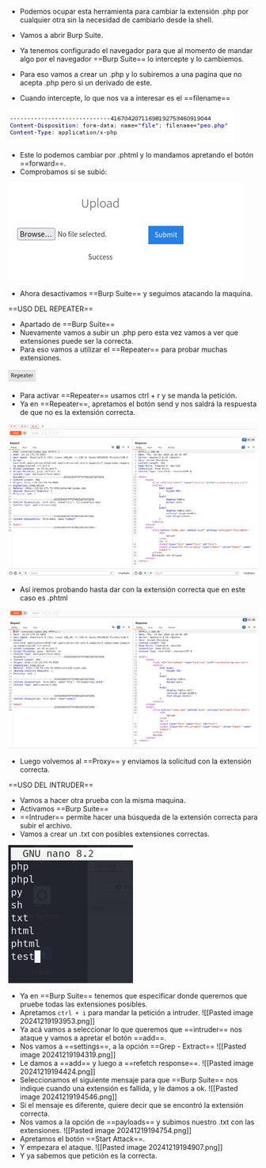 - Podemos ocupar esta herramienta para cambiar la extensión .php por cualquier otra sin la necesidad de cambiarlo desde la shell.

- Vamos a abrir Burp Suite.
- Ya tenemos configurado el navegador para que al momento de mandar algo por el navegador ==Burp Suite== lo intercepte y lo cambiemos.
- Para eso vamos a crear un .php y lo subiremos a una pagina que no acepta .php pero si un derivado de este.
- Cuando intercepte, lo que nos va a interesar es el ==filename== 

![](../Imagenes/Pasted%20image%2020241219190344.png)

- Este lo podemos cambiar por .phtml y lo mandamos apretando el botón ==forward==.
- Comprobamos si se subió:

![](../Imagenes/Pasted%20image%2020241219190510.png)

- Ahora desactivamos ==Burp Suite== y seguimos atacando la maquina.


==USO DEL REPEATER==

- Apartado de ==Burp Suite== 
- Nuevamente vamos a subir un .php pero esta vez vamos a ver que extensiones puede ser la correcta.
- Para eso vamos a utilizar el ==Repeater== para probar muchas extensiones.

![](../Imagenes/Pasted%20image%2020241219191832.png)

- Para activar ==Repeater== usamos ctrl + r y se manda la petición.
- Ya en ==Repeater==, apretamos el botón send y nos saldrá la respuesta de que no es la extensión correcta.

![](../Imagenes/Pasted%20image%2020241219192116.png)

- Así iremos probando hasta dar con la extensión correcta que en este caso es .phtml

![](../Imagenes/Pasted%20image%2020241219192225.png)

- Luego volvemos al ==Proxy== y enviamos la solicitud con la extensión correcta.

==USO DEL INTRUDER==

- Vamos a hacer otra prueba con la misma maquina.
- Activamos ==Burp Suite==
- ==Intruder== permite hacer una búsqueda de la extensión correcta para subir el archivo.
- Vamos a crear un .txt con posibles extensiones correctas.

![](../Imagenes/Pasted%20image%2020241219193148.png)

- Ya en ==Burp Suite== tenemos que especificar donde queremos que pruebe todas las extensiones posibles.
- Apretamos `ctrl + i` para mandar la petición a intruder.
![[Pasted image 20241219193953.png]]
- Ya acá vamos a seleccionar lo que queremos que ==intruder== nos ataque y vamos a apretar el botón ==add==.
- Nos vamos a ==settings==, a la opción ==Grep - Extract==
![[Pasted image 20241219194319.png]]
- Le damos a ==add== y luego  a ==refetch response==.
![[Pasted image 20241219194424.png]]
- Seleccionamos el siguiente mensaje para que ==Burp Suite== nos indique cuando una extensión es fallida, y le damos a ok.
![[Pasted image 20241219194546.png]]
- Si el mensaje es diferente, quiere decir que se encontró la extensión correcta.
- Nos vamos a la opción de ==payloads== y subimos nuestro .txt con las extensiones.
![[Pasted image 20241219194754.png]]
- Apretamos el botón ==Start Attack==.
- Y empezara el ataque.
![[Pasted image 20241219194907.png]]
- Y ya sabemos que petición es la correcta.